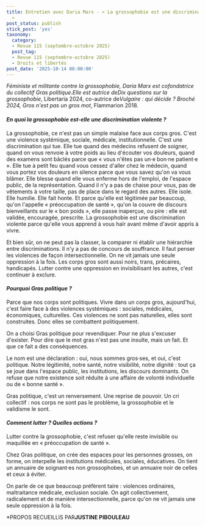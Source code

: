 ```yaml
---
title: Entretien avec Daria Marx - « La grossophobie est une discrimination qui tue
  »
post_status: publish
stick_post: 'yes'
taxonomy:
  category:
  - Revue 115 (septembre-octobre 2025)
  post_tag:
  - Revue 115 (septembre-octobre 2025)
  - Droits et libertés
post_date: '2025-10-14 08:00:00'
---
```


*Féministe et militante contre la grossophobie, Daria Marx est cofondatrice du collectif Gras politique.*Elle est autrice de*Dix questions sur la grossophobie*, Libertaria 2024, co-autrice de*Vulgaire : qui décide ? Broché 2024, Gros n'est pas un gros mot*, Flammarion 2018.

#### *En quoi la grossophobie est-elle une discrimination violente ?*

La grossophobie, ce n'est pas un simple malaise face aux corps gros. C'est une violence systémique, sociale, médicale, institutionnelle. C'est une discrimination qui tue. Elle tue quand des médecins refusent de soigner, quand on vous renvoie à votre poids au lieu d'écouter vos douleurs, quand des examens sont bâclés parce que « vous n'êtes pas un·e bon·ne patient·e ». Elle tue à petit feu quand vous cessez d'aller chez le médecin, quand vous portez vos douleurs en silence parce que vous savez qu'on va vous blâmer. Elle blesse quand elle vous enferme hors de l'emploi, de l'espace public, de la représentation. Quand il n'y a pas de chaise pour vous, pas de vêtements à votre taille, pas de place dans le regard des autres. Elle isole. Elle humilie. Elle fait honte. Et parce qu'elle est légitimée par beaucoup, qu'on l'appelle « préoccupation de santé », qu'on la couvre de discours bienveillants sur le « bon poids », elle passe inaperçue, ou pire : elle est validée, encouragée, prescrite. La grossophobie est une discrimination violente parce qu'elle vous apprend à vous haïr avant même d'avoir appris à vivre.

Et bien sûr, on ne peut pas la classer, la comparer ni établir une hiérarchie entre discriminations. Il n'y a pas de concours de souffrance. Il faut penser les violences de façon intersectionnelle. On ne vit jamais une seule oppression à la fois. Les corps gros sont aussi noirs, trans, précaires, handicapés. Lutter contre une oppression en invisibilisant les autres, c'est continuer à exclure.

#### *Pourquoi Gras politique ?*

Parce que nos corps sont politiques. Vivre dans un corps gros, aujourd'hui, c'est faire face à des violences systémiques : sociales, médicales, économiques, culturelles. Ces violences ne sont pas naturelles, elles sont construites. Donc elles se combattent politiquement.

On a choisi Gras politique pour revendiquer. Pour ne plus s'excuser d'exister. Pour dire que le mot gras n'est pas une insulte, mais un fait. Et que ce fait a des conséquences.

Le nom est une déclaration : oui, nous sommes gros·ses, et oui, c'est politique. Notre légitimité, notre santé, notre visibilité, notre dignité : tout ça se joue dans l'espace public, les institutions, les discours dominants. On refuse que notre existence soit réduite à une affaire de volonté individuelle ou de « bonne santé ».

Gras politique, c'est un renversement. Une reprise de pouvoir. Un cri collectif : nos corps ne sont pas le problème, la grossophobie et le validisme le sont.

#### *Comment lutter ? Quelles actions ?*

Lutter contre la grossophobie, c'est refuser qu'elle reste invisible ou maquillée en « préoccupation de santé ».

Chez Gras politique, on crée des espaces pour les personnes grosses, on forme, on interpelle les institutions médicales, sociales, éducatives. On tient un annuaire de soignant·es non grossophobes, et un annuaire noir de celles et ceux à éviter.

On parle de ce que beaucoup préfèrent taire : violences ordinaires, maltraitance médicale, exclusion sociale. On agit collectivement, radicalement et de manière intersectionnelle, parce qu'on ne vit jamais une seule oppression à la fois.

*PROPOS RECUEILLIS PAR**JUSTINE PIBOULEAU**
